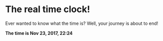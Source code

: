 # The real time clock!

Ever wanted to know what the time is? Well, your journey is about to end!

**The time is Nov 23, 2017, 22:24**